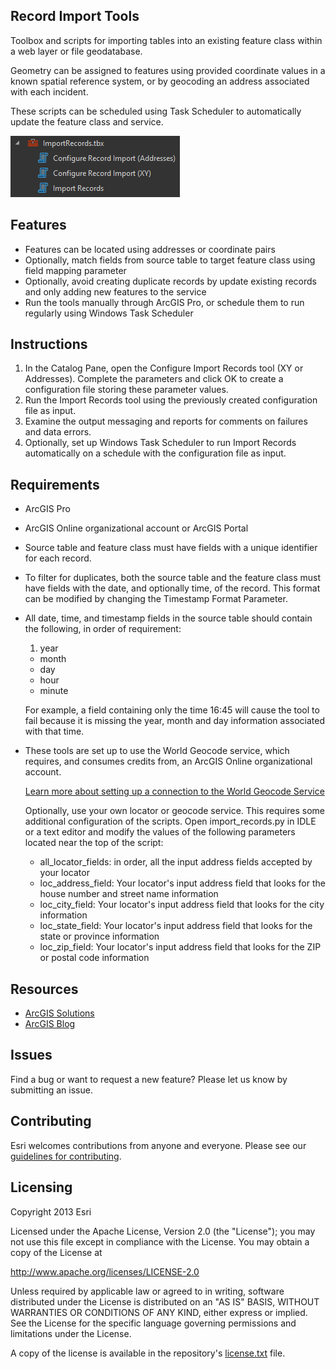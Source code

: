 ## Record Import Tools

Toolbox and scripts for importing tables into an existing feature class within a web layer or file geodatabase.  

Geometry can be assigned to features using provided coordinate values in a known spatial reference system, or by geocoding an address associated with each incident.

These scripts can be scheduled using Task Scheduler to automatically update the feature class and service.

![Toolbox](images/Toolbox.png)

## Features

* Features can be located using addresses or coordinate pairs
* Optionally, match fields from source table to target feature class using field mapping parameter
* Optionally, avoid creating duplicate records by update existing records and only adding new features to the service
* Run the tools manually through ArcGIS Pro, or schedule them to run regularly using Windows Task Scheduler

## Instructions

1. In the Catalog Pane, open the Configure Import Records tool (XY or Addresses). Complete the parameters and click OK to create a configuration file storing these parameter values.
2. Run the Import Records tool using the previously created configuration file as input.
3. Examine the output messaging and reports for comments on failures and data errors.
4. Optionally, set up Windows Task Scheduler to run Import Records automatically on a schedule with the configuration file as input.

## Requirements

- ArcGIS Pro
- ArcGIS Online organizational account or ArcGIS Portal

- Source table and feature class must have fields with a unique identifier for each record.

- To filter for duplicates, both the source table and the feature class must have fields with the date, and optionally time, of the record. This format can be modified by changing the Timestamp Format Parameter.

- All date, time, and timestamp fields in the source table should contain the following, in order of requirement:
	1. year
	- month
	- day
	- hour
	- minute

    For example, a field containing only the time 16:45 will cause the tool to fail because it is missing the year, month and day information associated with that time.
- These tools are set up to use the World Geocode service, which requires,  and consumes credits from, an ArcGIS Online organizational account.
	
	[Learn more about setting up a connection to the World Geocode Service](http://pro.arcgis.com/en/pro-app/help/data/geocoding/tutorial-geocode-a-table-of-addresses.htm)
	
	Optionally, use your own locator or geocode service. This requires some additional configuration of the scripts. Open import_records.py in IDLE or a text editor and modify the values of the following parameters located near the top of the script:
	- all\_locator_fields: in order, all the input address fields accepted by your locator
	- loc\_address_field: Your locator's input address field that looks for the house number and street name information
	- loc\_city_field: Your locator's input address field that looks for the city information
	- loc\_state_field: Your locator's input address field that looks for the state or province information
	- loc\_zip_field: Your locator's input address field that looks for the ZIP or postal code information

## Resources


* [ArcGIS Solutions](http://solutions.arcgis.com/)
* [ArcGIS Blog](http://blogs.esri.com/esri/arcgis/)



## Issues


Find a bug or want to request a new feature?  Please let us know by submitting an issue.


## Contributing


Esri welcomes contributions from anyone and everyone. Please see our [guidelines for contributing](https://github.com/esri/contributing).


## Licensing
Copyright 2013 Esri


Licensed under the Apache License, Version 2.0 (the "License");
you may not use this file except in compliance with the License.
You may obtain a copy of the License at


   http://www.apache.org/licenses/LICENSE-2.0


Unless required by applicable law or agreed to in writing, software
distributed under the License is distributed on an "AS IS" BASIS,
WITHOUT WARRANTIES OR CONDITIONS OF ANY KIND, either express or implied.
See the License for the specific language governing permissions and
limitations under the License.


A copy of the license is available in the repository's [license.txt](license.txt) file.
